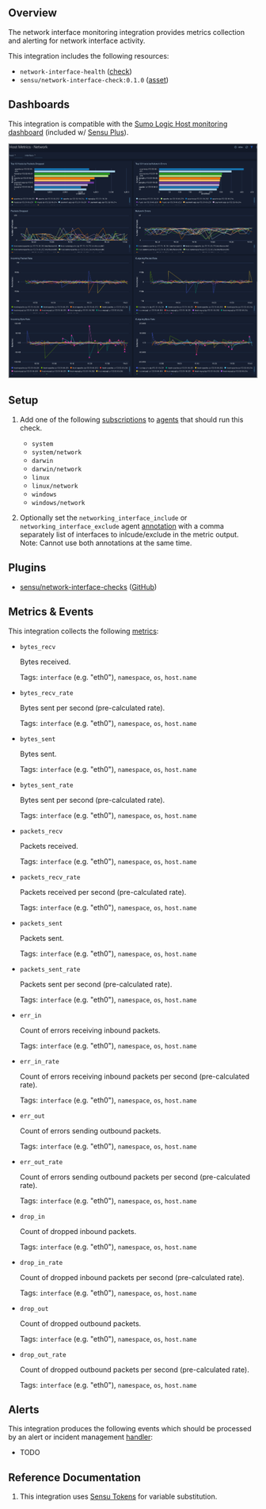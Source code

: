 ## Overview

<!-- Sensu Integration description; supports markdown -->

The network interface monitoring integration provides metrics collection and alerting for network interface activity.

<!-- Provide a high level overview of the integration contents (e.g. checks, filters, mutators, handlers, assets, etc) -->

This integration includes the following resources:

* `network-interface-health` ([check])
* `sensu/network-interface-check:0.1.0` ([asset])

## Dashboards

<!-- List of supported dashboards w/ screenshots (supports png, jpeg, and gif images; relative paths only; e.g. `![](img/dashboard-1.png)` )-->

This integration is compatible with the [Sumo Logic Host monitoring dashboard][sumo-host-dashboard-link] (included w/ [Sensu Plus][sensu-plus]).

![](img/dashboard.png)

## Setup

<!-- Sensu Integration setup instructions, including Sensu agent configuration and external component configuration -->
<!-- EXAMPLE: what configuration (if any) is required in a third-party service to enable monitoring? -->

1. Add one of the following [subscriptions] to [agents] that should run this check.

   * `system`
   * `system/network`
   * `darwin`
   * `darwin/network`
   * `linux`
   * `linux/network`
   * `windows`
   * `windows/network`

1. Optionally set the `networking_interface_include` or `networking_interface_exclude` agent [annotation] with a comma separately list of interfaces to inlcude/exclude in the metric output.  Note: Cannot use both annotations at the same time. 

## Plugins

<!-- Links to any Sensu Integration dependencies (i.e. Sensu Plugins) -->

- [sensu/network-interface-checks][network-interface-checks-bonsai] ([GitHub][network-interface-checks-github])

## Metrics & Events

<!-- List of all metrics or events collected by this integration. -->

This integration collects the following [metrics]:

* `bytes_recv`

  Bytes received.

  Tags: `interface` (e.g. "eth0"), `namespace`, `os`, `host.name`

* `bytes_recv_rate`

  Bytes sent per second (pre-calculated rate).

  Tags: `interface` (e.g. "eth0"), `namespace`, `os`, `host.name`

* `bytes_sent`

  Bytes sent.

  Tags: `interface` (e.g. "eth0"), `namespace`, `os`, `host.name`

* `bytes_sent_rate`

  Bytes sent per second (pre-calculated rate).

  Tags: `interface` (e.g. "eth0"), `namespace`, `os`, `host.name`

* `packets_recv`

  Packets received.

  Tags: `interface` (e.g. "eth0"), `namespace`, `os`, `host.name`

* `packets_recv_rate`

  Packets received per second (pre-calculated rate).

  Tags: `interface` (e.g. "eth0"), `namespace`, `os`, `host.name`

* `packets_sent`

  Packets sent.

  Tags: `interface` (e.g. "eth0"), `namespace`, `os`, `host.name`

* `packets_sent_rate`

  Packets sent per second (pre-calculated rate).

  Tags: `interface` (e.g. "eth0"), `namespace`, `os`, `host.name`

* `err_in`

  Count of errors receiving inbound packets.

  Tags: `interface` (e.g. "eth0"), `namespace`, `os`, `host.name`

* `err_in_rate`

  Count of errors receiving inbound packets per second (pre-calculated rate).

  Tags: `interface` (e.g. "eth0"), `namespace`, `os`, `host.name`

* `err_out`

  Count of errors sending outbound packets.

  Tags: `interface` (e.g. "eth0"), `namespace`, `os`, `host.name`

* `err_out_rate`

  Count of errors sending outbound packets per second (pre-calculated rate).

  Tags: `interface` (e.g. "eth0"), `namespace`, `os`, `host.name`

* `drop_in`

  Count of dropped inbound packets.

  Tags: `interface` (e.g. "eth0"), `namespace`, `os`, `host.name`

* `drop_in_rate`

  Count of dropped inbound packets per second (pre-calculated rate).

  Tags: `interface` (e.g. "eth0"), `namespace`, `os`, `host.name`

* `drop_out`

  Count of dropped outbound packets.

  Tags: `interface` (e.g. "eth0"), `namespace`, `os`, `host.name`

* `drop_out_rate`

  Count of dropped outbound packets per second (pre-calculated rate).

  Tags: `interface` (e.g. "eth0"), `namespace`, `os`, `host.name`

## Alerts

<!-- List of all alerts generated by this integration. -->

This integration produces the following events which should be processed by an alert or incident management [handler]:

* TODO

## Reference Documentation

<!-- Please provide links to any relevant reference documentation to help users learn more and/or troubleshoot this integration; specifically including any third-party software documentation. -->

1. This integration uses [Sensu Tokens][tokens] for variable substitution.

<!-- Links -->
[check]: https://docs.sensu.io/sensu-go/latest/observability-pipeline/observe-schedule/checks/
[asset]: https://docs.sensu.io/sensu-go/latest/plugins/assets/
[subscriptions]: https://docs.sensu.io/sensu-go/latest/observability-pipeline/observe-schedule/subscriptions/
[agents]: https://docs.sensu.io/sensu-go/latest/observability-pipeline/observe-schedule/agent/
[annotation]: https://docs.sensu.io/sensu-go/latest/observability-pipeline/observe-schedule/agent/#general-configuration-flags
[plugins]: https://docs.sensu.io/sensu-go/latest/plugins/
[metrics]: https://docs.sensu.io/sensu-go/latest/observability-pipeline/observe-schedule/metrics/
[handler]: https://docs.sensu.io/sensu-go/latest/observability-pipeline/observe-process/handlers/
[secret]: https://docs.sensu.io/sensu-go/latest/operations/manage-secrets/secrets/
[secrets]: https://docs.sensu.io/sensu-go/latest/operations/manage-secrets/secrets/
[tokens]: https://docs.sensu.io/sensu-go/latest/observability-pipeline/observe-schedule/tokens/
[sensu-plus]: https://sensu.io/features/analytics
[sumo-host-dashboard-link]: https://www.sumologic.com/application/host-and-process-metrics/
[network-interface-checks-bonsai]: https://bonsai.sensu.io/assets/sensu/network-interface-checks
[network-interface-checks-github]: https://github.com/sensu/network-interface-checks
